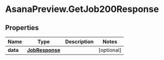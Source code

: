 # AsanaPreview.GetJob200Response

## Properties

Name | Type | Description | Notes
------------ | ------------- | ------------- | -------------
**data** | [**JobResponse**](JobResponse.md) |  | [optional] 


